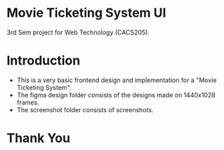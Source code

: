 # Movie Ticketing System UI
3rd Sem project for Web Technology (CACS205).
# Introduction
- This is a very basic frontend design and implementation for a "Movie Ticketing System".
- The figma design folder consists of the designs made on 1440x1028 frames.
- The screenshot folder consists of screenshots.
# Thank You

